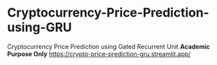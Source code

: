 # Cryptocurrency-Price-Prediction-using-GRU
Cryptocurrency Price Prediction using Gated Recurrent Unit
**Academic Purpose Only**
https://crypto-price-prediction-gru.streamlit.app/
